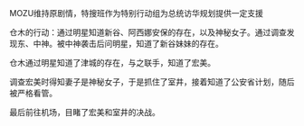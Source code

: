 MOZU维持原剧情，特搜班作为特别行动组为总统访华规划提供一定支援

仓木的行动：通过明星知道新谷、阿西娜安保的存在，以及神秘女子。通过调查发现东、中神。被中神袭击后问明星，知道了新谷妹妹的存在。

仓木通过明星知道了津城的存在，与之联手，知道了宏美。

调查宏美时得知妻子是神秘女子，于是抓住了室井，接着知道了公安省计划，随后被严格看管。

最后前往机场，目睹了宏美和室井的决战。

